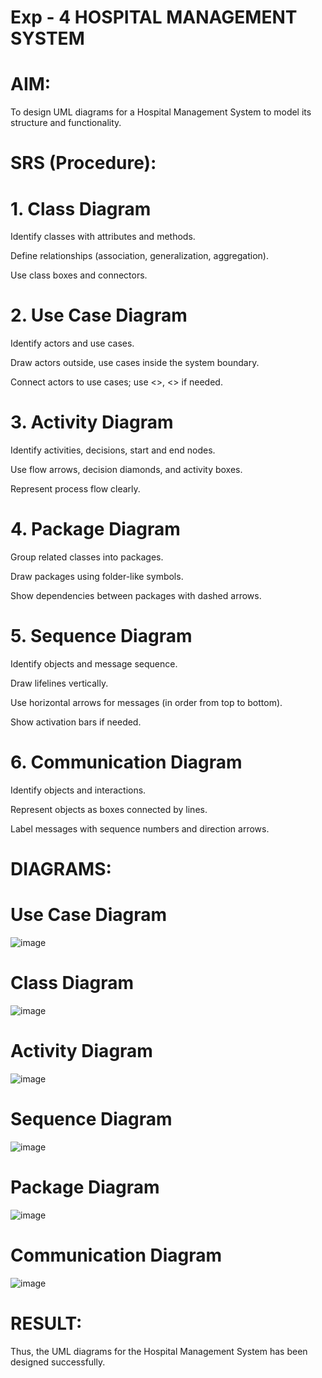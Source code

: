 # Exp - 4 HOSPITAL MANAGEMENT SYSTEM

# AIM:
To design UML diagrams for a Hospital Management System to model its structure and functionality.

# SRS (Procedure):

# 1. Class Diagram
Identify classes with attributes and methods.

Define relationships (association, generalization, aggregation).

Use class boxes and connectors.

# 2. Use Case Diagram
Identify actors and use cases.

Draw actors outside, use cases inside the system boundary.

Connect actors to use cases; use <<include>>, <<extend>> if needed.

# 3. Activity Diagram
Identify activities, decisions, start and end nodes.

Use flow arrows, decision diamonds, and activity boxes.

Represent process flow clearly.

# 4. Package Diagram
Group related classes into packages.

Draw packages using folder-like symbols.

Show dependencies between packages with dashed arrows.

# 5. Sequence Diagram
Identify objects and message sequence.

Draw lifelines vertically.

Use horizontal arrows for messages (in order from top to bottom).

Show activation bars if needed.

# 6. Communication Diagram
Identify objects and interactions.

Represent objects as boxes connected by lines.

Label messages with sequence numbers and direction arrows.


# DIAGRAMS:

# Use Case Diagram

![image](https://github.com/user-attachments/assets/ff5ae847-0f0c-4c5d-89f9-0c15c2f1a7c5)

# Class Diagram

![image](https://github.com/user-attachments/assets/fbe12029-d5b1-4747-ba56-e439596a8aa3)

# Activity Diagram

![image](https://github.com/user-attachments/assets/f0786df5-7a9c-45df-b343-308f5be9e1c9)

# Sequence Diagram

![image](https://github.com/user-attachments/assets/4aa2a6ff-f973-40d5-b26d-49f2de02e75f)

# Package Diagram

![image](https://github.com/user-attachments/assets/749c65b0-61dc-4cc8-824d-7667efff3fdd)


# Communication Diagram

![image](https://github.com/user-attachments/assets/c28622ee-6498-4686-88a3-7361e87551f8)

# RESULT:
Thus, the UML diagrams for the Hospital Management System has been designed successfully.

